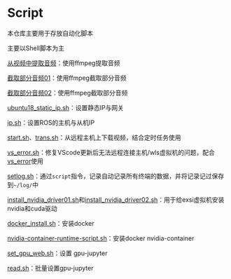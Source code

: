 # Script
本仓库主要用于存放自动化脚本

主要以Shell脚本为主

[从视频中提取音频](sh/mp4_to_mp3.sh)：使用ffmpeg提取音频

[截取部分音频01](sh/cut_mp3_by_mp3.sh)：使用ffmpeg截取部分音频

[截取部分音频02](sh/cut_mp3_by_mp3.sh)：使用ffmpeg截取部分音频

[ubuntu18_static_ip.sh](sh/ubuntu18_static_ip.sh)：设置静态IP与网关

[ip.sh](sh/ip.sh)：设置ROS的主机与从机IP

[start.sh](sh/start.sh)、[trans.sh](trans.sh)：从远程主机上下载视频，结合定时任务使用

[vs_error.sh](sh/vs_error.sh)：修复VScode更新后无法远程连接主机/wls虚拟机的问题，配合[vs_error](sh/vs_error )使用

[setlog.sh](sh/setlog.sh)：通过`script`指令，记录自动记录所有终端的数据，并将记录记过保存到`~/log/`中

[install_nvidia_driver01.sh](sh/install_nvidia_driver01.sh)和[install_nvidia_driver02.sh](sh/install_nvidia_driver02.sh)：用于给exsi虚拟机安装nvidia和cuda驱动

[docker_install.sh](sh/docker_install.sh)：安装docker

[nvidia-container-runtime-script.sh](sh/nvidia-container-runtime-script.sh)：安装docker nvidia-container

[set_gpu_web.sh](sh/set_gpu_web.sh)：设置 gpu-jupyter

[read.sh](sh/read.sh)：批量设置gpu-jupyter
